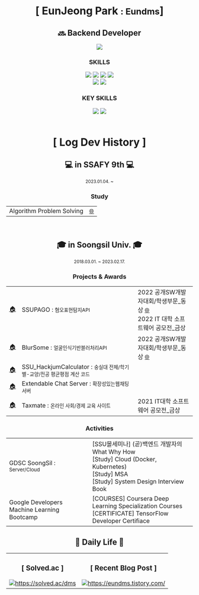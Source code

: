 <!--
**Eundms/Eundms** is a ✨ _special_ ✨ repository because its `README.md` (this file) appears on your GitHub profile.

Here are some ideas to get you started:

- 🔭 I’m currently working on ...
- 🌱 I’m currently learning ...
- 👯 I’m looking to collaborate on ...
- 🤔 I’m looking for help with ...
- 💬 Ask me about ...
- 📫 How to reach me: ...
- 😄 Pronouns: ...
- ⚡ Fun fact: ...
<h3 align="center"><b>✏️Studying..</b></h3>
<p align="center">
<img src="https://img.shields.io/badge/Java-%23ED8B00.svg?style=flat-square&logo=java&logoColor=white"/><img src="https://img.shields.io/badge/Spring-%236DB33F.svg?style=flat-square&logo=spring&logoColor=white"/><img src="https://img.shields.io/badge/MySQL-%2300f.svg?style=flat-square&logo=mysql&logoColor=white"/><img src="https://img.shields.io/badge/AWS-%23FF9900.svg?style=flat-square&logo=amazon-aws&logoColor=white"/>
</p>
   <img src="https://github-readme-stats.vercel.app/api?username=Eundms&show_icons=true&theme=transparent" width="400">
   ![박은정](https://user-images.githubusercontent.com/50352139/190956186-fd04757e-5cb9-4b25-b817-83c5ddeef81d.png)

-->

<div align="center">
            <h1 style="font-weight:bold;"> [ EunJeong Park <small>: Eundms</small>] </h1>
            <h2 style="font-weight:bold;" >🔜 Backend Developer</h2>
            <!--CONTACT-->
            <a href="https://www.linkedin.com/in/eunjeongpark/" target="_blank"><img src="https://img.shields.io/badge/LinkedIn-0A66C2?style=flat&logo=LinkedIn&logoColor=white"/></a><br/>
            <!--SKIILS-->
            <h3 style="font-weight:bold;">SKILLS</h3>
            <img src="https://img.shields.io/badge/Java-007396?style=flat&logo=Conda-Forge&logoColor=white" />
            <img src="https://img.shields.io/badge/Spring-6DB33F?style=flat&logo=Spring&logoColor=white" />
            <img src="https://img.shields.io/badge/MySQL-4479A1?style=flat&logo=MySQL&logoColor=white" />
            <img src="https://img.shields.io/badge/Python-3776AB?style=flat&logo=Python&logoColor=white"/> <br/>
            <img src="https://img.shields.io/badge/Javascript-%23323330.svg?style=flate&logo=javascript&logoColor=%23F7DF1E"/>
            <img src="https://img.shields.io/badge/React-61DAFB?style=flat&logo=React&logoColor=white"/>
            <h3 style="font-weight:bold;">KEY SKILLS</h3>
            <img src="https://img.shields.io/badge/Self_Management-729ff2?style=flat&logoColor=white"/>
            <img src="https://img.shields.io/badge/Responsibility-02E6B4?style=flat&logoColor=white"/>
            <br/><br/>
            <!--------------------------------------------------------------->
            <h1 style="font-weight:bold;">[ Log Dev History ]</h1>
            <!--SSAFFY---------------------->
            <h2 style="font-weight:bold;"> 💻  in SSAFY 9th  💻 </h2>
            <small>2023.01.04. ~</small>
            <h3 style="font-weight:bold;">Study</h3>
            <table>
                <tr>
                <td align="center">
                    Algorithm Problem Solving
                </td>
                <td align="center">
                    <a href="https://github.com/InSSA-Study/algorithm">🌐</a>
                </td>
                </tr>
            </table>  
            <br/>
            <!--SOONGSIL UNIVERSITY---------------------->
            <h2 style="font-weight:bold;"> 🎓 in Soongsil Univ. 🎓 </h2>
            <small>2018.03.01. ~ 2023.02.17.</small>
            <!--Soongsil - Projects & Awards-->
            <h3 style="font-weight:bold;">Projects & Awards</h3>
            <table>
                <!--SSUPAGO-->
                <tr align="left">
                <td>
                    <a href="https://github.com/SSUPAGO">🏠</a>
                </td>
                <td >
                    SSUPAGO : <small>혐오표현탐지API</small>
                </td>
                <td>
                    2022 공개SW개발자대회/학생부문_동상
                    <a href="https://www.oss.kr/dev_competition_activities/show/0d71c04a-b0f7-42f3-8fce-c0868817383d?page=2">🌐</a><br/>
                    2022 IT 대학 소프트웨어 공모전_금상
                </td>
                </tr>
                <!--BlurSome-->
                <tr align="left">
                <td>
                    <a href="https://github.com/Blursome-2022">🏠</a>
                </td>
                <td >
                    BlurSome : <small>얼굴인식기반블러처리API</small>
                </td>
                <td>
                    2022 공개SW개발자대회/학생부문_동상
                    <a href="https://www.oss.kr/dev_competition_activities/show/5856b086-b27e-475e-87b7-a16687db489a?page=2">🌐</a>
                </td>
               </tr>
               <!--SSU HackJumCalculator-->
                <tr align="left">
                <td>
                    <a href="https://github.com/Eundms/SSU_HackjumCalculator">🏠</a>
                </td>
                <td >
                    SSU_HackjumCalculator : <small>숭실대 전체/학기별-교양/전공 평균평점 계산 코드</small>
                </td>
                <td>
                    <!--<a href="">🌐</a>-->
                </td>
                </tr>
                  <!--Extendable Chat Server-->
                <tr align="left">
                <td>
                    <a href="https://github.com/Soongsil-Developers/22sdc-1st-extendable-chatting-be">🏠</a>
                </td>
                <td >
                    Extendable Chat Server : <small>확장성있는웹채팅서버</small>
                </td>
                <td>
                    <!--<a href="">🌐</a>-->
                </td>
                </tr>
                <!--Taxmate-->
                <tr align="left">
                <td>
                    <a href="https://github.com/SSU-Taxmate">🏠</a>
                </td>
                <td>
                    Taxmate : <small>온라인 사회/경제 교육 사이트 </small>
                </td>
                <td>
                    2021 IT대학 소프트웨어 공모전_금상
                    <a href=""></a>
                </td>
                </tr>
            </table>  
            <!--Soongsil - Activities-->
            <h3 style="font-weight:bold;">Activities</h3>
            <table name="activities">
                <!--GDSC-->
                <tr align="left">
                <td>
                    GDSC SoongSil : <small>Server/Cloud</small>
                </td>
                <td>
                    [SSU몰세미나] (곧)백엔드 개발자의 What Why How <br/>
                    [Study] Cloud  (Docker, Kubernetes)<br/>
                    [Study] MSA  <br/>
                    [Study] System Design Interview Book
                </td>
                </tr>
                <tr align="left">
                <td>
                    Google Developers Machine Learning Bootcamp
                </td>
                <td>
                    [COURSES] Coursera Deep Learning Specialization Courses<br/>
                    [CERTIFICATE] TensorFlow Developer Certifiace<br/>
                </td>
                </tr>
            </table>  
</div>

<!--Daily Life-->
<div align="center">
    <h2 style="font-weight:bold;"> 🐢 Daily Life 🐢</h2>
    <table width="100%">
    <tr align="center">
    <td valign="middle" >
        <h3 style="font-weight:bold;">[ Solved.ac ]</h3>
        <a href="https://solved.ac/dms" rel="stylesheet">
            <img src="http://mazassumnida.wtf/api/v2/generate_badge?boj=dms"
            alt="https://solved.ac/dms">
        </a>
    </td>
    <td valign="middle" >
        <h3 style="font-weight:bold;"> [  Recent Blog Post  ]</h3>
        <a href="https://eundms.tistory.com/" rel="stylesheet">
            <img src="https://tistory-readme-stats.vercel.app/api?name=eundms"
            alt="https://eundms.tistory.com/">
        </a> 
    </td>
    </tr>
    </table>  
</div>




